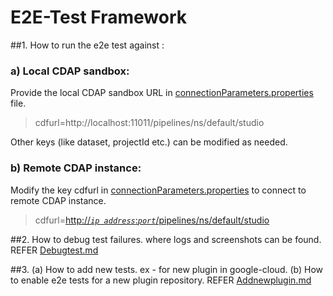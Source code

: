 # E2E-Test Framework

##1. How to run the e2e test against :

### a) Local CDAP sandbox:

Provide the local CDAP sandbox URL in [connectionParameters.properties](src/main/resources/connectionParameters.properties) file.
>cdfurl=http://localhost:11011/pipelines/ns/default/studio

Other keys (like dataset, projectId etc.) can be modified as needed. <br>

### b) Remote CDAP instance:

Modify the key cdfurl in [connectionParameters.properties](src/main/resources/connectionParameters.properties) to connect to remote CDAP instance.
>cdfurl=[http://*`ip address`*:*`port`*/pipelines/ns/default/studio]()

##2. How to debug test failures. where logs and screenshots can be found. REFER [Debugtest.md](Debugtest.md)

##3. (a) How to add new tests. ex - for new plugin in google-cloud. (b) How to enable e2e tests for a new plugin repository. REFER [Addnewplugin.md](Addnewplugin.md)